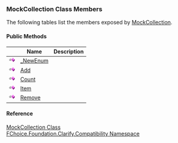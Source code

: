 ﻿### MockCollection Class Members

The following tables list the members exposed by [MockCollection](FChoice.Foundation.Clarify.Compatibility~FChoice.Foundation.Clarify.Compatibility.MockCollection.md).

#### Public Methods

|   | Name | Description |
| --- | --- | --- |
| ![Public Method](dotnetimages/publicMethod.png) | [_NewEnum](FChoice.Foundation.Clarify.Compatibility~FChoice.Foundation.Clarify.Compatibility.MockCollection~_NewEnum.md) |   |
| ![Public Method](dotnetimages/publicMethod.png) | [Add](FChoice.Foundation.Clarify.Compatibility~FChoice.Foundation.Clarify.Compatibility.MockCollection~Add.md) |   |
| ![Public Method](dotnetimages/publicMethod.png) | [Count](FChoice.Foundation.Clarify.Compatibility~FChoice.Foundation.Clarify.Compatibility.MockCollection~Count.md) |   |
| ![Public Method](dotnetimages/publicMethod.png) | [Item](FChoice.Foundation.Clarify.Compatibility~FChoice.Foundation.Clarify.Compatibility.MockCollection~Item.md) |   |
| ![Public Method](dotnetimages/publicMethod.png) | [Remove](FChoice.Foundation.Clarify.Compatibility~FChoice.Foundation.Clarify.Compatibility.MockCollection~Remove.md) |   |





#### Reference

[MockCollection Class](FChoice.Foundation.Clarify.Compatibility~FChoice.Foundation.Clarify.Compatibility.MockCollection.md)  
[FChoice.Foundation.Clarify.Compatibility Namespace](FChoice.Foundation.Clarify.Compatibility~FChoice.Foundation.Clarify.Compatibility_namespace.md)